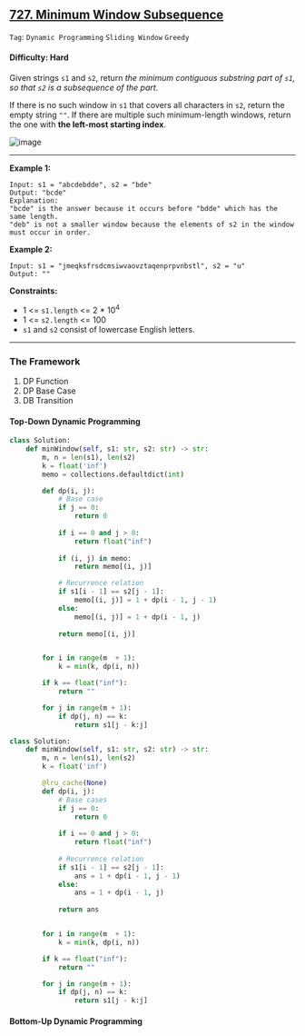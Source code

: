 ## [727. Minimum Window Subsequence](https://leetcode.com/problems/minimum-window-subsequence/)

```Tag```: ```Dynamic Programming``` ```Sliding Window``` ```Greedy```

#### Difficulty: Hard

Given strings ```s1``` and ```s2```, return _the minimum contiguous substring part of ```s1```, so that ```s2``` is a subsequence of the part_.

If there is no such window in ```s1``` that covers all characters in ```s2```, return the empty string ```""```. If there are multiple such minimum-length windows, return the one with __the left-most starting index__.

![image](https://user-images.githubusercontent.com/35042430/233907015-a7a3df6c-7837-4634-ac65-ce2901730a9e.png)

---

__Example 1:__
```
Input: s1 = "abcdebdde", s2 = "bde"
Output: "bcde"
Explanation: 
"bcde" is the answer because it occurs before "bdde" which has the same length.
"deb" is not a smaller window because the elements of s2 in the window must occur in order.
```

__Example 2:__
```
Input: s1 = "jmeqksfrsdcmsiwvaovztaqenprpvnbstl", s2 = "u"
Output: ""
```

__Constraints:__

- 1 <= ```s1.length``` <= 2 * 10<sup>4</sup>
- 1 <= ```s2.length``` <= 100
- ```s1``` and ```s2``` consist of lowercase English letters.

---

### The Framework

1. DP Function
2. DP Base Case
3. DB Transition

#### Top-Down Dynamic Programming

```Python
class Solution:
    def minWindow(self, s1: str, s2: str) -> str:
        m, n = len(s1), len(s2)
        k = float('inf')
        memo = collections.defaultdict(int)

        def dp(i, j):
            # Base case
            if j == 0:
                return 0
            
            if i == 0 and j > 0:
                return float("inf")
            
            if (i, j) in memo:
                return memo[(i, j)]

            # Recurrence relation
            if s1[i - 1] == s2[j - 1]:
                memo[(i, j)] = 1 + dp(i - 1, j - 1)
            else:
                memo[(i, j)] = 1 + dp(i - 1, j)
            
            return memo[(i, j)]


        for i in range(m  + 1):
            k = min(k, dp(i, n))

        if k == float("inf"):
            return ""

        for j in range(m + 1):
            if dp(j, n) == k:
                return s1[j - k:j]
```

```Python
class Solution:
    def minWindow(self, s1: str, s2: str) -> str:
        m, n = len(s1), len(s2)
        k = float('inf')

        @lru_cache(None)
        def dp(i, j):
            # Base cases
            if j == 0:
                return 0
            
            if i == 0 and j > 0:
                return float("inf")
            
            # Recurrence relation
            if s1[i - 1] == s2[j - 1]:
                ans = 1 + dp(i - 1, j - 1)
            else:
                ans = 1 + dp(i - 1, j)
            
            return ans


        for i in range(m  + 1):
            k = min(k, dp(i, n))

        if k == float("inf"):
            return ""

        for j in range(m + 1):
            if dp(j, n) == k:
                return s1[j - k:j]
```

#### Bottom-Up Dynamic Programming

```Python

```
